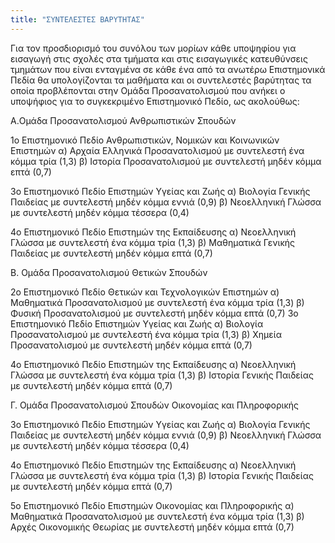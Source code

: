 ```yaml
---
title: "ΣΥΝΤΕΛΕΣΤΕΣ ΒΑΡΥΤΗΤΑΣ"
---
```


Για τον προσδιορισμό του συνόλου των μορίων κάθε υποψηφίου για εισαγωγή στις σχολές στα τμήματα και στις εισαγωγικές κατευθύνσεις τμημάτων που είναι ενταγμένα σε κάθε ένα από τα ανωτέρω Επιστημονικά Πεδία θα υπολογίζονται τα μαθήματα και οι συντελεστές βαρύτητας τα οποία προβλέπονται στην Ομάδα Προσανατολισμού που ανήκει ο υποψήφιος για το συγκεκριμένο Επιστημονικό Πεδίο, ως ακολούθως:

A.Ομάδα Προσανατολισμού Ανθρωπιστικών Σπουδών

1ο Επιστημονικό Πεδίο Ανθρωπιστικών, Νομικών και Κοινωνικών Επιστημών
  α) Αρχαία Ελληνικά Προσανατολισμού με συντελεστή ένα κόμμα τρία (1,3)
  β) Ιστορία Προσανατολισμού με συντελεστή μηδέν κόμμα επτά (0,7)

3ο Επιστημονικό Πεδίο Επιστημών Υγείας και Ζωής
  α) Βιολογία Γενικής Παιδείας με συντελεστή μηδέν κόμμα εννιά (0,9)
  β) Νεοελληνική Γλώσσα με συντελεστή μηδέν κόμμα τέσσερα (0,4)

4ο Επιστημονικό Πεδίο Επιστημών της Εκπαίδευσης
  α) Νεοελληνική Γλώσσα με συντελεστή ένα κόμμα τρία (1,3)
  β) Μαθηματικά Γενικής Παιδείας με συντελεστή μηδέν κόμμα επτά (0,7)

Β. Ομάδα Προσανατολισμού Θετικών Σπουδών

2ο Επιστημονικό Πεδίο Θετικών και Τεχνολογικών Επιστημών
  α) Μαθηματικά Προσανατολισμού με συντελεστή ένα κόμμα τρία (1,3)
  β) Φυσική Προσανατολισμού με συντελεστή μηδέν κόμμα επτά (0,7)
3ο Επιστημονικό Πεδίο Επιστημών Υγείας και Ζωής
  α) Βιολογία Προσανατολισμού με συντελεστή ένα κόμμα τρία (1,3)
  β) Χημεία Προσανατολισμού με συντελεστή μηδέν κόμμα επτά (0,7)

4ο Επιστημονικό Πεδίο Επιστημών της Εκπαίδευσης
  α) Νεοελληνική Γλώσσα με συντελεστή ένα κόμμα τρία (1,3)
  β) Ιστορία Γενικής Παιδείας με συντελεστή μηδέν κόμμα επτά (0,7)

Γ. Ομάδα Προσανατολισμού Σπουδών Οικονομίας και Πληροφορικής

3ο Επιστημονικό Πεδίο Επιστημών Υγείας και Ζωής
  α) Βιολογία Γενικής Παιδείας με συντελεστή μηδέν κόμμα εννιά (0,9)
  β) Νεοελληνική Γλώσσα με συντελεστή μηδέν κόμμα τέσσερα (0,4)

4ο Επιστημονικό Πεδίο Επιστημών της Εκπαίδευσης
  α) Νεοελληνική Γλώσσα με συντελεστή ένα κόμμα τρία (1,3)
  β) Ιστορία Γενικής Παιδείας με συντελεστή μηδέν κόμμα επτά (0,7)

5ο Επιστημονικό Πεδίο Επιστημών Οικονομίας και Πληροφορικής
α) Μαθηματικά Προσανατολισμού με συντελεστή ένα κόμμα τρία (1,3)
β) Αρχές Οικονομικής Θεωρίας με συντελεστή μηδέν κόμμα επτά (0,7)
